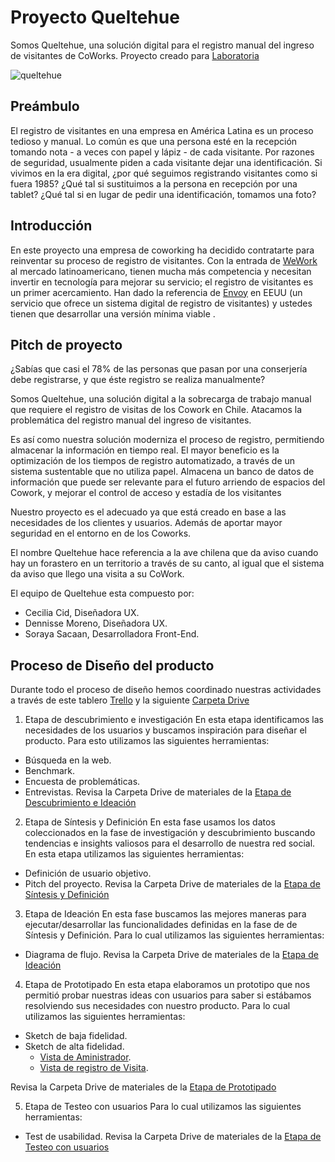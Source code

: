 # Proyecto Queltehue
Somos Queltehue, una solución digital para el registro manual del ingreso de visitantes de CoWorks. 
Proyecto creado para [Laboratoria](https://www.laboratoria.la)

![queltehue](https://user-images.githubusercontent.com/18310311/47162803-13f7c880-d2cb-11e8-80a1-bf4073024234.PNG)

## Preámbulo
El registro de visitantes en una empresa en América Latina es un proceso tedioso y manual. Lo común es que una persona esté en la recepción tomando nota - a veces con papel y lápiz - de cada visitante. Por razones de seguridad, usualmente piden a cada visitante dejar una identificación. Si vivimos en la era digital, ¿por qué seguimos registrando visitantes como si fuera 1985? ¿Qué tal si sustituimos a la persona en recepción por una tablet? ¿Qué tal si en lugar de pedir una identificación, tomamos una foto? 

## Introducción
En este proyecto una empresa de coworking ha decidido contratarte para reinventar su proceso de registro de visitantes. Con la entrada de [WeWork](https://www.googleadservices.com/pagead/aclk?sa=L&ai=DChcSEwilrK_T5KjcAhWCj7MKHexzAEgYABAAGgJxbg&ohost=www.google.cl&cid=CAASE-RoAxXTp1Cd0ErxEHpPSGuF4Hk&sig=AOD64_38ykNPf0QRtI9n4CFtpQpth-MrNQ&q=&ved=0ahUKEwjswKvT5KjcAhVkU98KHUcYCeMQ0QwIJA&adurl=) al mercado latinoamericano, tienen mucha más competencia y necesitan invertir en tecnología para mejorar su servicio; el registro de visitantes es un primer acercamiento. Han dado la referencia de [Envoy](https://envoy.com/) en EEUU (un servicio que ofrece un sistema digital de registro de visitantes) y ustedes tienen que desarrollar una versión mínima viable . 

## Pitch de proyecto
¿Sabías que casi el 78% de las personas que pasan por una conserjería debe registrarse, y que éste registro se realiza manualmente?

Somos Queltehue, una solución digital a la sobrecarga de trabajo manual que requiere el registro de visitas de los Cowork en Chile. Atacamos la problemática del registro manual del ingreso de visitantes.

Es así como nuestra solución moderniza el proceso de registro, permitiendo almacenar la información en tiempo real. El mayor beneficio es la optimización de los tiempos de registro automatizado, a través de un sistema sustentable que no utiliza papel. Almacena un banco de datos de información que puede ser relevante para el futuro arriendo de espacios del Cowork, y mejorar el control de acceso y estadía de los visitantes

Nuestro proyecto es el adecuado ya que está creado en base a las necesidades de los clientes y usuarios. Además de aportar mayor seguridad en el entorno en de los Coworks.

El nombre Queltehue hace referencia a la ave chilena que da aviso cuando hay un forastero en un territorio a través de su canto, al igual que el sistema da aviso que llego una visita a su CoWork.

El equipo de Queltehue esta compuesto por:
- Cecilia Cid, Diseñadora UX.
- Dennisse Moreno, Diseñadora UX.
- Soraya Sacaan, Desarrolladora Front-End.

## Proceso de Diseño del producto
Durante todo el proceso de diseño hemos coordinado nuestras actividades a través de este tablero [Trello](https://trello.com/b/Pfn5OQZA/proyecto-final-common-core)  y la siguiente [Carpeta Drive](https://drive.google.com/open?id=1hjlG3ofFfeu3sR8eP4YAQnUtJ6ILdfC5)

1. Etapa de descubrimiento e investigación
En esta etapa identificamos las necesidades de los usuarios y buscamos inspiración para diseñar el producto. Para esto utilizamos las siguientes herramientas:
- Búsqueda en la web.
- Benchmark.
- Encuesta de problemáticas.
- Entrevistas.
Revisa la Carpeta Drive de materiales de la [Etapa de Descubrimiento e Ideación](https://drive.google.com/open?id=1GrpHbscgruQGZnnnRp4jkX51Hl3GsFMy)

2. Etapa de Síntesis y Definición
En esta fase usamos los datos coleccionados en la fase de investigación y descubrimiento buscando tendencias e insights valiosos para el desarrollo de nuestra red social.
En esta etapa utilizamos las siguientes herramientas:
- Definición de usuario objetivo.
- Pitch del proyecto.
Revisa la Carpeta Drive de materiales de la [Etapa de Síntesis y Definición](https://drive.google.com/open?id=1DH8dKZ4ZoGg_8VWu9co-lCsqg5h11kKf)

3. Etapa de Ideación
En esta fase buscamos las mejores maneras para ejecutar/desarrollar las funcionalidades definidas en la fase de de Síntesis y Definición. Para lo cual utilizamos las siguientes herramientas:
- Diagrama de flujo.
Revisa la Carpeta Drive de materiales de la [Etapa de Ideación](https://drive.google.com/open?id=1PWZD1TmLkKccX2xNQNnk9G4m4fWXPiW6)

4. Etapa de Prototipado
En esta etapa elaboramos un prototipo que nos permitió probar nuestras ideas con usuarios para saber si estábamos resolviendo sus necesidades con nuestro producto. Para lo cual utilizamos las siguientes herramientas:
- Sketch de baja fidelidad.
- Sketch de alta fidelidad.
  -  [Vista de Aministrador](https://marvelapp.com/5dhh6g5/screen/46183165).
  -  [Vista de registro de Visita](https://marvelapp.com/18960j96/screen/46181521).

Revisa la Carpeta Drive de materiales de la [Etapa de Prototipado](https://drive.google.com/open?id=1OcuGyXeRx2c6dBhyPRK6jOZgwJ58ElD2)

5. Etapa de Testeo con usuarios
Para lo cual utilizamos las siguientes herramientas:
- Test de usabilidad.
Revisa la Carpeta Drive de materiales de la [Etapa de Testeo con usuarios](https://drive.google.com/open?id=1XGcltlhn9MUhdbSxkba8KY6aU058Lnhy)


